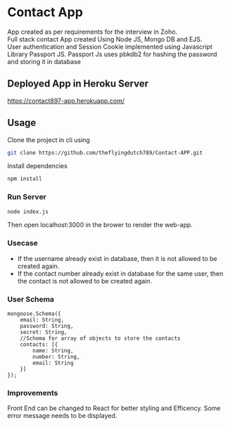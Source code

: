 # Contact App

App created as per requirements for the interview in Zoho.  
Full stack contact App created Using Node JS, Mongo DB and EJS.  
User authentication and Session Cookie implemented using Javascript Library Passport JS.
Passport Js uses pbkdb2 for hashing the password and storing it in database

## Deployed App in Heroku Server
https://contact897-app.herokuapp.com/

## Usage

Clone the project in cli using 
```bash
git clone https://github.com/theflyingdutch789/Contact-APP.git
```
Install dependencies

```bash
npm install  
```

### Run Server

```bash
node index.js
```
Then open localhost:3000 in the brower to render the web-app.


### Usecase

* If the username already exist in database, then it is not allowed to be created again.
* If the contact number already exist in database for the same user, then the contact is not allowed to be created again.

### User Schema
```
mongoose.Schema({
    email: String,
    password: String,
    secret: String, 
    //Schema for array of objects to store the contacts
    contacts: [{
        name: String,
        number: String,
        email: String
    }]
});
```

### Improvements

Front End can be changed to React for better styling and Efficency.
Some error message needs to be displayed.
